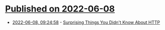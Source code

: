 # [Published on 2022-06-08](index.md)

* [2022-06-08, 09:24:58](https://news.ycombinator.com/item?id=31665012) - [Surprising Things You Didn't Know About HTTP](https://webdevguild.com/blog/10-things-http/?ck_subscriber_id=1253041713)

